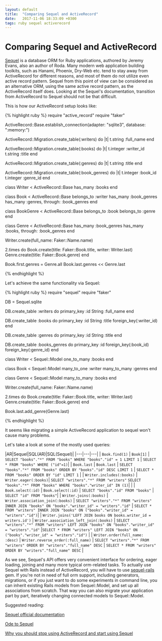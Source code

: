 ```yaml
---
layout: default
title:  "Comparing Sequel and ActiveRecord"
date:   2017-11-06 18:33:09 +0300
tags: ruby sequel activerecord
---
```


# Comparing Sequel and ActiveRecord

[Sequel](http://sequel.jeremyevans.net) is a database ORM for Ruby applications, authored by Jeremy Evans, also an author of Roda.
Many modern web application building toolkits, such as Hanami, Phoenix, Dry-Web etc. tend to stay away from ActiveRecord for different reasons,
and most of them do not utilize even active record pattern. Sequel from this point of view can be considered as an alternative ORM,
using the same active record pattern, as the ActiveRecord itself does. Looking at the Sequel's documentation, transition from ActiveRecord to
Sequel should not be that difficult.

This is how our ActiveRecord setup looks like:

{% highlight ruby %}
require "active_record"
require "faker"

ActiveRecord::Base.establish_connection(adapter: "sqlite3",
                                        database: ":memory:")

ActiveRecord::Migration.create_table(:writers) do |t|
  t.string :full_name
end

ActiveRecord::Migration.create_table(:books) do |t|
  t.integer :writer_id
  t.string :title
end

ActiveRecord::Migration.create_table(:genres) do |t|
  t.string :title
end

ActiveRecord::Migration.create_table(:book_genres) do |t|
  t.integer :book_id
  t.integer :genre_id
end

class Writer < ActiveRecord::Base
  has_many :books
end

class Book < ActiveRecord::Base
  belongs_to :writer
  has_many :book_genres
  has_many :genres, through: :book_genres
end

class BookGenre < ActiveRecord::Base
  belongs_to :book
  belongs_to :genre
end

class Genre < ActiveRecord::Base
  has_many :book_genres
  has_many :books, through: :book_genres
end

Writer.create(full_name: Faker::Name.name)

2.times do
  Book.create(title: Faker::Book.title, writer: Writer.last)
  Genre.create(title: Faker::Book.genre)
end

Book.first.genres = Genre.all
Book.last.genres << Genre.last

{% endhighlight %}

Let's achieve the same functionality via Sequel:

{% highlight ruby %}
require "sequel"
require "faker"

DB = Sequel.sqlite

DB.create_table :writers do
  primary_key :id
  String :full_name
end

DB.create_table :books do
  primary_key :id
  String :title
  foreign_key(:writer_id)
end

DB.create_table :genres do
  primary_key :id
  String :title
end

DB.create_table :books_genres do
  primary_key :id
  foreign_key(:book_id)
  foreign_key(:genre_id)
end

class Writer < Sequel::Model
  one_to_many :books
end

class Book < Sequel::Model
  many_to_one :writer
  many_to_many :genres
end

class Genre < Sequel::Model
  many_to_many :books
end

Writer.create(full_name: Faker::Name.name)

2.times do
  Book.create(title: Faker::Book.title, writer: Writer.last)
  Genre.create(title: Faker::Book.genre)
end

Book.last.add_genre(Genre.last)

{% endhighlight %}

It seems like migrating a simple ActiveRecord application to sequel won't cause many problems.

Let's take a look at some of the mostly used queries:

|AR|Sequel|SQL(AR)|SQL(Sequel)|
|---|---|---|
| `Book.find(1)` | `Book[1]` | `SELECT "books"."*" FROM "books" WHERE "books"."id" = 1 LIMIT 1` | `SELECT * FROM "books" WHERE ("id"=1)`|
| `Book.last` | `Book.last` | `SELECT "books"."*" FROM "books" ORDER BY "books"."id" DESC LIMIT 1` | `SELECT * FROM "books" ORDER BY "id" LIMIT 1` |
| `Writer.includes(:books)` | `Writer.eager(:books)`| `SELECT "writers"."*" FROM "writers"` `SELECT "books"."*" FROM "books" WHERE "books"."writer_id" IN (1)`| |
| `Book.select(:id)` | `Book.select(:id)` | `SELECT "books"."id" FROM "books"` | `SELECT "id" FROM "books"`|
| `Writer.joins(:books)` | `Writer.association_join(:books)` | `SELECT "writers"."*" FROM "writers" INNER JOIN "books" ON "books"."writer_id" = "writers"."id"` | `SELECT * FROM "writers" INNER JOIN "books" ON ("books"."writer_id" = "writers"."id")`|
| `Writer.joins('LEFT JOIN books ON books.writer_id = writers.id')` | `Writer.aasociation_left_join(:books)` | `SELECT "writers"."*" FROM "writers" LEFT JOIN "books" ON "books"."writer_id" = "writers"."id"` |`SELECT * FROM "writers" LEFT JOIN "books" ON ("books"."writer_id" = "writers"."id")` |
| `Writer.order(full_name: :desc)` | `Writer.reverse_order(:full_name)` | `SELECT "writers"."*" FROM "writers" ORDER BY "writers"."full_name" DESC` | `SELECT * FROM "writers" ORDER BY "writers"."full_name" DESC` |

As we see, Sequel's API offers very convenient interface for ordering, eager loading, joining and many more typical orm-related tasks. To actually use Sequel with Rails
instead of ActiveRecord, you will have to use [sequel-rails](https://github.com/TalentBox/sequel-rails) gem. If you're not in need of full orm support, including generators, migrations, or if
you just want to do some experiments in command line, you can inherit existing Rails models from Sequel::Model, and set up all associations from scratch. That way you can also migrate
your application part by part, iteratively changing connected models to Sequel::Model.

Suggested reading:

[Sequel official documentation](http://sequel.jeremyevans.net/)

[Ode to Sequel](https://twin.github.io/ode-to-sequel/)

[Why you should stop using ActiveRecord and start using Sequel](https://mrbrdo.wordpress.com/2013/10/15/why-you-should-stop-using-activerecord-and-start-using-sequel/)
